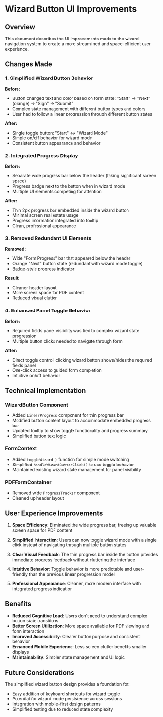# Wizard Button UI Improvements

## Overview

This document describes the UI improvements made to the wizard navigation system to create a more streamlined and space-efficient user experience.

## Changes Made

### 1. Simplified Wizard Button Behavior

**Before:**
- Button changed text and color based on form state: "Start" → "Next" (orange) → "Sign" → "Submit"
- Complex state management with different button types and colors
- User had to follow a linear progression through different button states

**After:**
- Single toggle button: "Start" ↔ "Wizard Mode"
- Simple on/off behavior for wizard mode
- Consistent button appearance and behavior

### 2. Integrated Progress Display

**Before:**
- Separate wide progress bar below the header (taking significant screen space)
- Progress badge next to the button when in wizard mode
- Multiple UI elements competing for attention

**After:**
- Thin 2px progress bar embedded inside the wizard button
- Minimal screen real estate usage
- Progress information integrated into tooltip
- Clean, professional appearance

### 3. Removed Redundant UI Elements

**Removed:**
- Wide "Form Progress" bar that appeared below the header
- Orange "Next" button state (redundant with wizard mode toggle)
- Badge-style progress indicator

**Result:**
- Cleaner header layout
- More screen space for PDF content
- Reduced visual clutter

### 4. Enhanced Panel Toggle Behavior

**Before:**
- Required fields panel visibility was tied to complex wizard state progression
- Multiple button clicks needed to navigate through form

**After:**
- Direct toggle control: clicking wizard button shows/hides the required fields panel
- One-click access to guided form completion
- Intuitive on/off behavior

## Technical Implementation

### WizardButton Component
- Added `LinearProgress` component for thin progress bar
- Modified button content layout to accommodate embedded progress bar
- Updated tooltip to show toggle functionality and progress summary
- Simplified button text logic

### FormContext
- Added `toggleWizard()` function for simple mode switching
- Simplified `handleWizardButtonClick()` to use toggle behavior
- Maintained existing wizard state management for panel visibility

### PDFFormContainer
- Removed wide `ProgressTracker` component
- Cleaned up header layout

## User Experience Improvements

1. **Space Efficiency**: Eliminated the wide progress bar, freeing up valuable screen space for PDF content

2. **Simplified Interaction**: Users can now toggle wizard mode with a single click instead of navigating through multiple button states

3. **Clear Visual Feedback**: The thin progress bar inside the button provides immediate progress feedback without cluttering the interface

4. **Intuitive Behavior**: Toggle behavior is more predictable and user-friendly than the previous linear progression model

5. **Professional Appearance**: Cleaner, more modern interface with integrated progress indication

## Benefits

- **Reduced Cognitive Load**: Users don't need to understand complex button state transitions
- **Better Screen Utilization**: More space available for PDF viewing and form interaction
- **Improved Accessibility**: Clearer button purpose and consistent behavior
- **Enhanced Mobile Experience**: Less screen clutter benefits smaller displays
- **Maintainability**: Simpler state management and UI logic

## Future Considerations

The simplified wizard button design provides a foundation for:
- Easy addition of keyboard shortcuts for wizard toggle
- Potential for wizard mode persistence across sessions
- Integration with mobile-first design patterns
- Simplified testing due to reduced state complexity